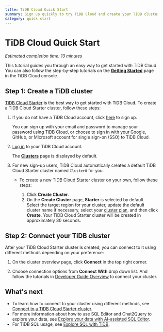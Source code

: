 ```yaml
---
title: TiDB Cloud Quick Start
summary: Sign up quickly to try TiDB Cloud and create your TiDB cluster.
category: quick start
---
```


# TiDB Cloud Quick Start

*Estimated completion time: 10 minutes*

This tutorial guides you through an easy way to get started with TiDB Cloud. You can also follow the step-by-step tutorials on the [**Getting Started**](https://console.tidb.io/getting-started) page in the TiDB Cloud console.

## Step 1: Create a TiDB cluster

[TiDB Cloud Starter](/tidb-cloud/select-cluster-tier.md#tidb-cloud-starter) is the best way to get started with TiDB Cloud. To create a TiDB Cloud Starter cluster, follow these steps:

1. If you do not have a TiDB Cloud account, click [here](https://console.tidb.io/free-trial) to sign up.

    You can sign up with your email and password to manage your password using TiDB Cloud, or choose to sign in with your Google, GitHub, or Microsoft account for single sign-on (SSO) to TiDB Cloud.

2. [Log in](https://console.tidb.io/) to your TiDB Cloud account.

    The [**Clusters**](https://console.tidb.io/clusters) page is displayed by default.

3. For new sign-up users, TiDB Cloud automatically creates a default TiDB Cloud Starter cluster named `Cluster0` for you.
    - To create a new TiDB Cloud Starter cluster on your own, follow these steps:

        1. Click **Create Cluster**.
        2. On the **Create Cluster** page, **Starter** is selected by default. Select the target region for your cluster, update the default cluster name if necessary, select your [cluster plan](/tidb-cloud/select-cluster-tier.md#cluster-plans), and then click **Create**. Your TiDB Cloud Starter cluster will be created in approximately 30 seconds.

## Step 2: Connect your TiDB cluster

After your TiDB Cloud Starter cluster is created, you can connect to it using different methods depending on your preference:

1. On the cluster overview page, click **Connect** in the top right corner.

2. Choose connection options from **Connect With** drop down list. And follow the tutorials in [Developer Guide Overview](/develop/dev-guide-overview.md) to connect your cluster.


## What's next

- To learn how to connect to your cluster using different methods, see [Connect to a TiDB Cloud Starter cluster](/tidb-cloud/connect-to-tidb-cluster-serverless.md).
- For more information about how to use SQL Editor and Chat2Query to explore your data, see [Explore your data with AI-assisted SQL Editor](/tidb-cloud/explore-data-with-chat2query.md).
- For TiDB SQL usage, see [Explore SQL with TiDB](/basic-sql-operations.md).
